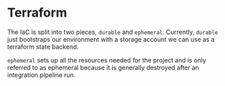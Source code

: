 # Terraform

The IaC is split into two pieces, `durable` and `ephemeral`. Currently, `durable` just bootstraps our environment with a storage account we can use as a terraform state backend.

`ephemeral` sets up all the resources needed for the project and is only referred to as ephemeral because it is generally destroyed after an integration pipeline run.
